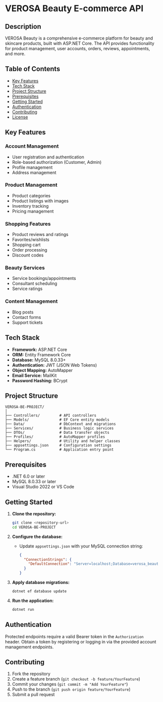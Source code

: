 # VEROSA Beauty E-commerce API

## Description

VEROSA Beauty is a comprehensive e-commerce platform for beauty and skincare products, built with ASP.NET Core. The API provides functionality for product management, user accounts, orders, reviews, appointments, and more.

## Table of Contents

* [Key Features](#key-features)
* [Tech Stack](#tech-stack)
* [Project Structure](#project-structure)
* [Prerequisites](#prerequisites)
* [Getting Started](#getting-started)
* [Authentication](#authentication)
* [Contributing](#contributing)
* [License](#license)

## Key Features

### Account Management

* User registration and authentication
* Role-based authorization (Customer, Admin)
* Profile management
* Address management

### Product Management

* Product categories
* Product listings with images
* Inventory tracking
* Pricing management

### Shopping Features

* Product reviews and ratings
* Favorites/wishlists
* Shopping cart
* Order processing
* Discount codes

### Beauty Services

* Service bookings/appointments
* Consultant scheduling
* Service ratings

### Content Management

* Blog posts
* Contact forms
* Support tickets

## Tech Stack

* **Framework:** ASP.NET Core
* **ORM:** Entity Framework Core
* **Database:** MySQL 8.0.33+
* **Authentication:** JWT (JSON Web Tokens)
* **Object Mapping:** AutoMapper
* **Email Service:** MailKit
* **Password Hashing:** BCrypt

## Project Structure

```
VEROSA-BE-PROJECT/
│
├── Controllers/         # API controllers
├── Models/              # EF Core entity models
├── Data/                # DbContext and migrations
├── Services/            # Business logic services
├── DTOs/                # Data transfer objects
├── Profiles/            # AutoMapper profiles
├── Helpers/             # Utility and helper classes
├── appsettings.json     # Configuration settings
└── Program.cs           # Application entry point
```

## Prerequisites

* .NET 6.0 or later
* MySQL 8.0.33 or later
* Visual Studio 2022 or VS Code

## Getting Started

1. **Clone the repository:**

   ```bash
   git clone <repository-url>
   cd VEROSA-BE-PROJECT
   ```

2. **Configure the database:**

   * Update `appsettings.json` with your MySQL connection string:

     ```json
     {
       "ConnectionStrings": {
         "DefaultConnection": "Server=localhost;Database=verosa_beauty;Uid=your_user;Pwd=your_password;"
       }
     }
     ```

3. **Apply database migrations:**

   ```bash
   dotnet ef database update
   ```

4. **Run the application:**

   ```bash
   dotnet run
   ```

## Authentication

Protected endpoints require a valid Bearer token in the `Authorization` header. Obtain a token by registering or logging in via the provided account management endpoints.

## Contributing

1. Fork the repository
2. Create a feature branch (`git checkout -b feature/YourFeature`)
3. Commit your changes (`git commit -m "Add YourFeature"`)
4. Push to the branch (`git push origin feature/YourFeature`)
5. Submit a pull request


